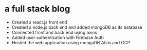 # a full stack blog

- Created a react.js front end 
- Created a node.js back end and added mongoDB as its database
- Connected front and back end using axios 
- Added user authentication with Firebase Auth
- Hosted the web application using mongoDB Atlas and GCP 

